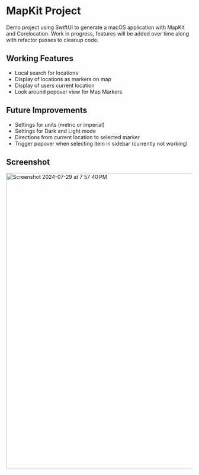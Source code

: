 # MapKit Project

Demo project using SwiftUI to generate a macOS application with MapKit and Corelocation. Work in progress, features will be added over time along with refactor passes to cleanup code.

## Working Features

- Local search for locations
- Display of locations as markers on map
- Display of users current location
- Look around popover view for Map Markers

## Future Improvements

- Settings for units (metric or imperial)
- Settings for Dark and Light mode
- Directions from current location to selected marker
- Trigger popover when selecting item in sidebar (currently not working)

## Screenshot

<img width="800" alt="Screenshot 2024-07-29 at 7 57 40 PM" src="https://github.com/user-attachments/assets/930f12ef-2ef0-421b-8790-1196676af338">

